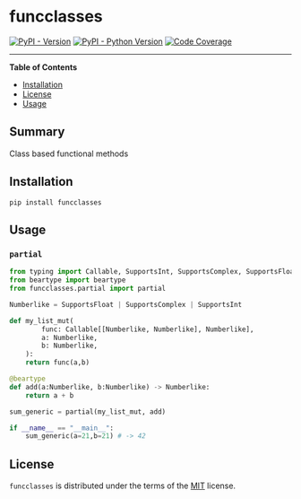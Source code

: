 # funcclasses

[![PyPI - Version](https://img.shields.io/pypi/v/funcclasses.svg)](https://pypi.org/project/funcclasses)
[![PyPI - Python Version](https://img.shields.io/pypi/pyversions/funcclasses.svg)](https://pypi.org/project/funcclasses)
[![Code Coverage](https://img.shields.io/codecov/c/github/joshua-auchincloss/spic?style=flat-square)](https://app.codecov.io/github/joshua-auchincloss/tableclasses)

---

**Table of Contents**

- [Installation](#installation)
- [License](#license)
- [Usage](#usage)

## Summary

Class based functional methods

## Installation

```console
pip install funcclasses
```

## Usage

### `partial`

```py
from typing import Callable, SupportsInt, SupportsComplex, SupportsFloat
from beartype import beartype
from funcclasses.partial import partial

Numberlike = SupportsFloat | SupportsComplex | SupportsInt

def my_list_mut(
        func: Callable[[Numberlike, Numberlike], Numberlike],
        a: Numberlike,
        b: Numberlike,
    ):
    return func(a,b)

@beartype
def add(a:Numberlike, b:Numberlike) -> Numberlike:
    return a + b

sum_generic = partial(my_list_mut, add)

if __name__ == "__main__":
    sum_generic(a=21,b=21) # -> 42

```

## License

`funcclasses` is distributed under the terms of the [MIT](https://spdx.org/licenses/MIT.html) license.
